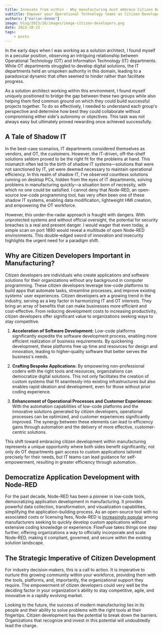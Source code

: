 ```yaml
---
title: Innovate from within - Why manufacturing must embrace Citizen Developers
subtitle: Empower your Operational Technology teams as Citizen Developers
authors: ["marian-demme"]
image: blog/2023/10/images/image-citizen-developers.png
date: 2023-10-23
tags:
    - posts
---
```

In the early days when I was working as a solution architect, I found myself in a peculiar position, observing an intriguing relationship between Operational Technology (OT) and Information Technology (IT) departments. While OT departments struggled to develop digital solutions, the IT departments held an unspoken authority in this domain, leading to a paradoxical dynamic that often seemed to hinder rather than facilitate progress.

<!--more-->

As a solution architect working within this environment, I found myself uniquely positioned to bridge the gap between these two groups while also helping them find common ground on which they could build successful projects together. To do so effectively, I needed to understand each group's perspective and determine how best they could collaborate without compromising either side's autonomy or objectives. This task was not always easy but ultimately proved rewarding once achieved successfully.

## A Tale of Shadow IT

In the best-case scenarios, IT departments considered themselves as vendors, and OT, the customers. However, the IT-driven, off-the-shelf solutions seldom proved to be the right fit for the problems at hand. This mismatch often led to the birth of shadow IT systems—solutions that were not sanctioned by IT, yet were deemed necessary to maintain operational efficiency.
In this realm of shadow IT, I've observed countless solutions running on desktop PCs, hidden from the eyes of IT departments, solving problems in manufacturing quickly—a situation born of necessity, with which no one could be satisfied. I cannot deny that Node-RED, an open-source low-code programming tool, has very often been one of these shadow IT systems, enabling data modification, lightweight HMI creation, and empowering the OT workforce. 

However, this under-the-radar approach is fraught with dangers. With unprotected systems and without official oversight, the potential for security breaches is a real and present danger. I would wager that even today, a simple scan on port 1880 would reveal a multitude of open Node-RED environments. This double-edged sword of innovation and insecurity highlights the urgent need for a paradigm shift.

## Why are Citizen Developers Important in Manufacturing?

Citizen developers are individuals who create applications and software solutions for their organizations without any background in computer programming. These citizen developers leverage low-code platforms to build apps that automate tasks, streamline processes, and improve existing systems' user experiences. Citizen developers are a growing trend in the industry, serving as a key factor in harmonizing IT and OT interests. They bring an array of benefits that can make businesses more efficient and cost-effective. From reducing development costs to increasing productivity, citizen developers offer significant value to organizations seeking ways to stay competitive.

1. **Acceleration of Software Development:** Low-code platforms significantly expedite the software development process, enabling more efficient realization of business requirements. By quickening development, these platforms free up time and resources for design and innovation, leading to higher-quality software that better serves the business's needs.

2. **Crafting Bespoke Applications:** By empowering non-professional coders with the right tools and resources, organizations can democratize digital solutions. This not only facilitates the creation of custom systems that fit seamlessly into existing infrastructures but also enables rapid ideation and development, even for those without prior coding experience.

3. **Enhancement of Operational Processes and Customer Experiences:** With the automation capabilities of low-code platforms and the innovative solutions generated by citizen developers, operational processes can be optimized, and customer experiences significantly improved. The synergy between these elements can lead to efficiency gains through automation and the delivery of more effective, customer-centric solutions.

This shift toward embracing citizen development within manufacturing represents a unique opportunity where both sides benefit significantly; not only do OT departments gain access to custom applications tailored precisely for their needs, but IT teams can lead guidance for self-empowerment, resulting in greater efficiency through automation.

## Democratize Application Development with Node-RED

For the past decade, Node-RED has been a pioneer in low-code tools, democratizing application development in manufacturing. It provides powerful data collection, transformation, and visualization capabilities, simplifying the application-building process.
As an open-source tool with no associated costs or licensing fees, Node-RED is [increasingly popular](/blog/2023/03/integration-platform-for-edge-computing/#the-standard-for-edge-computing-and-plcs) among manufacturers seeking to quickly develop custom applications without extensive coding knowledge or experience.
FlowFuse takes things one step further, offering organizations a way to officially incorporate and scale Node-RED, making it compliant, governed, and secure within the existing solution landscape.

## The Strategic Imperative of Citizen Development

For industry decision-makers, this is a call to action. It is imperative to nurture this growing community within your workforce, providing them with the tools, platforms, and, importantly, the organizational support they require. The empowerment of citizen developers could very well be the deciding factor in your organization's ability to stay competitive, agile, and innovative in a rapidly evolving market.

Looking to the future, the success of modern manufacturing lies in its people and their ability to solve problems with the right tools at their fingertips. Citizen development has the potential to  break down the barriers. Organizations that recognize and invest in this potential will undoubtedly lead the charge.

